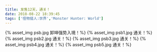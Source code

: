 ```yaml
---
title: 发售12天，通关！
date: 2018-08-22 18:39:45
tags: ['怪物猎人:世界','Monster Hunter: World']
---
```

{% asset_img psb.jpg 卸坤强势入境！%}
{% asset_img psb1.jpg 通关！%}
{% asset_img psb2.jpg 通关！%}
{% asset_img psb3.jpg 通关！%}
{% asset_img psb4.jpg 通关！%}
{% asset_img psb5.jpg 通关！%}
